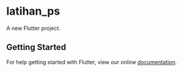 # latihan_ps

A new Flutter project.

## Getting Started

For help getting started with Flutter, view our online
[documentation](https://flutter.io/).

